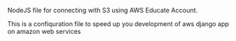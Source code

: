 NodeJS file for connecting with S3 using AWS Educate Account.

This is a confiquration file to speed up you development of aws django app on amazon web services
